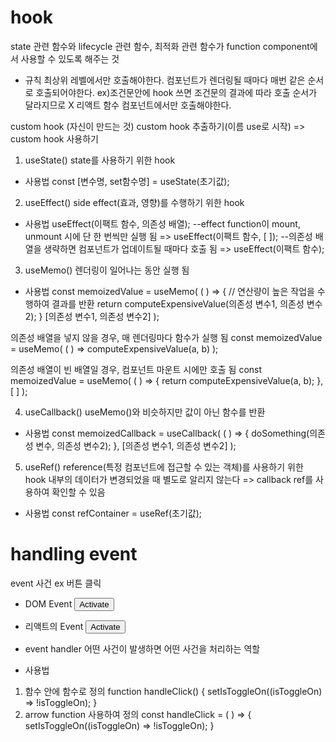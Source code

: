 # hook

state 관련 함수와 lifecycle 관련 함수, 최적화 관련 함수가 function component에서 사용할 수 있도록 해주는 것

- 규칙
  최상위 레벨에서만 호출해야한다.
  컴포넌트가 렌더링될 때마다 매번 같은 순서로 호출되어야한다. ex)조건문안에 hook 쓰면 조건문의 결과에 따라 호출 순서가 달라지므로 X
  리액트 함수 컴포넌트에서만 호출해야한다.

custom hook (자신이 만드는 것)
custom hook 추출하기(이름 use로 시작) => custom hook 사용하기

1. useState()
   state를 사용하기 위한 hook

- 사용법
  const [변수명, set함수명] = useState(초기값);

2. useEffect()
   side effect(효과, 영향)를 수행하기 위한 hook

- 사용법
  useEffect(이팩트 함수, 의존성 배열);
  --effect function이 mount, unmount 시에 단 한 번씩만 실행 됨
  => useEffect(이팩트 함수, [ ]);
  --의존성 배열을 생략하면 컴포넌트가 업데이트될 때마다 호출 됨
  => useEffect(이팩트 함수);

3. useMemo()
   렌더링이 일어나는 동안 실행 됨

- 사용법
  const memoizedValue = useMemo(
  ( ) => {
  // 연산량이 높은 작업을 수행하여 결과를 반환
  return computeExpensiveValue(의존성 변수1, 의존성 변수2);
  }
  [의존성 변수1, 의존성 변수2]
  );

의존성 배열을 넣지 않을 경우, 매 렌더링마다 함수가 실행 됨
const memoizedValue = useMemo(
( ) => computeExpensiveValue(a, b)
);

의존성 배열이 빈 배열일 경우, 컴포넌트 마운트 시에만 호출 됨
const memoizedValue = useMemo(
( ) => {
return computeExpensiveValue(a, b);
},
[ ]
);

4. useCallback()
   useMemo()와 비슷하지만 값이 아닌 함수를 반환

- 사용법
  const memoizedCallback = useCallback(
  ( ) => {
  doSomething(의존성 변수, 의존성 변수2);
  },
  [의존성 변수1, 의존성 변수2]
  );

5. useRef()
   reference(특정 컴포넌트에 접근할 수 있는 객체)를 사용하기 위한 hook
   내부의 데이터가 변경되었을 때 별도로 알리지 않는다 => callback ref를 사용하여 확인할 수 있음

- 사용법
  const refContainer = useRef(초기값);

# handling event

event 사건 ex 버튼 클릭

- DOM Event
  <button onClick="activate()">
  Activate
  </button>

- 리액트의 Event
  <button onClick={activate}>
  Activate
  </button>

- event handler
  어떤 사건이 발생하면 어떤 사건을 처리하는 역할

- 사용법

1. 함수 안에 함수로 정의
   function handleClick() {
   setIsToggleOn((isToggleOn) => !isToggleOn);
   }
2. arrow function 사용하여 정의
   const handleClick = ( ) => {
   setIsToggleOn((isToggleOn) => !isToggleOn);
   }
